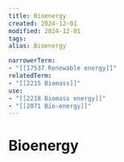 ```yaml
---
title: Bioenergy
created: 2024-12-01
modified: 2024-12-01
tags: 
alias: Bioenergy

narrowerTerm:
- "[[17537 Renewable energy]]"
relatedTerm:
- "[[2215 Biomass]]"
use:
- "[[2218 Biomass energy]]"
- "[[2071 Bio-energy]]"
---
```

# Bioenergy
